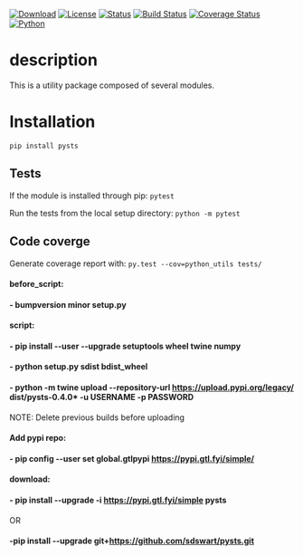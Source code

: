 [![Download](https://img.shields.io/pypi/v/pysts?label=pysts)](https://pypi.org/project/pysts/)          [![License](https://img.shields.io/pypi/l/pysts)](https://pypi.org/project/pysts/)          [![Status](https://img.shields.io/pypi/status/pysts)](https://pypi.org/project/pysts/)          [![Build Status](https://travis-ci.com/sdswart/pysts.svg?branch=master)](https://travis-ci.com/sdswart/pysts)          [![Coverage Status](https://coveralls.io/repos/github/sdswart/pysts/badge.svg?branch=dev)](https://coveralls.io/github/sdswart/pysts?branch=dev)          [![Python](https://img.shields.io/badge/python-3.9-blue.svg)](https://www.python.org/downloads/release/python-390/)

# description

This is a utility package composed of several modules.

# Installation

`pip install pysts`

## Tests

If the module is installed through pip:
`pytest`

Run the tests from the local setup directory:
`python -m pytest` 


## Code coverge

Generate coverage report with: `py.test --cov=python_utils tests/`

####  before_script:
####    - bumpversion minor setup.py
####  script:
####    - pip install --user --upgrade setuptools wheel twine numpy
####    - python setup.py sdist bdist_wheel
####    - python -m twine upload --repository-url https://upload.pypi.org/legacy/ dist/pysts-0.4.0* -u USERNAME -p PASSWORD
NOTE: Delete previous builds before uploading

####  Add pypi repo:
####    - pip config --user set global.gtlpypi https://pypi.gtl.fyi/simple/

####  download:
####    - pip install --upgrade -i https://pypi.gtl.fyi/simple pysts
OR
####    -pip install --upgrade git+https://github.com/sdswart/pysts.git
